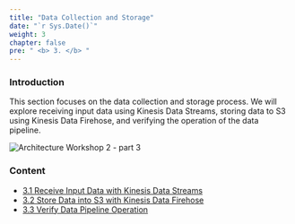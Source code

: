 ```yaml
---
title: "Data Collection and Storage"
date: "`r Sys.Date()`"
weight: 3
chapter: false
pre: " <b> 3. </b> "
---
```


### Introduction

This section focuses on the data collection and storage process. We will explore receiving input data using Kinesis Data Streams, storing data to S3 using Kinesis Data Firehose, and verifying the operation of the data pipeline.

![Architecture Workshop 2 - part 3](/ws2-bussiness-intelligence-system-aws/images/3/arch3.png?featherlight=false&width=70pc)

### Content

- [3.1 Receive Input Data with Kinesis Data Streams](3.1-createkinesisdatastreams)
- [3.2 Store Data into S3 with Kinesis Data Firehose](3.2-createkinesisdatafirehose)
- [3.3 Verify Data Pipeline Operation](3.3-verifydatapipelineoperation)
